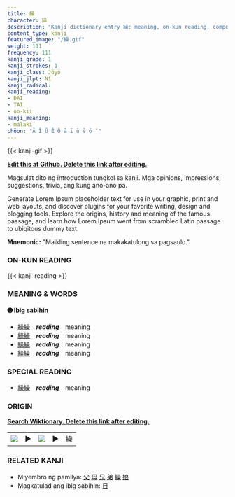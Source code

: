 ```yaml
---
title: 繰
character: 繰
description: "Kanji dictionary entry 繰: meaning, on-kun reading, compounds, origin, related kanji"
content_type: kanji
featured_image: "/繰.gif"
weight: 111
frequency: 111
kanji_grade: 1
kanji_strokes: 1
kanji_class: Jōyō
kanji_jlpt: N1
kanji_radical: 
kanji_reading: 
- DAI
- TAI
- oo-kii
kanji_meaning:
- malaki
chōon: "Ā Ī Ū Ē Ō ā ī ū ē ō ’"
---
```

[//]: # (Don't edit the line below. Kanji animated GIF code is automatically generated.)
{{< kanji-gif >}}

[//]: # (Edit below this line.)

**[Edit this at Github. Delete this link after editing.](https://github.com/tim0g/tim/tree/main/content/kanji/繰/index.md)**

Magsulat dito ng introduction tungkol sa kanji. Mga opinions, impressions, suggestions, trivia, ang kung ano-ano pa.

Generate Lorem Ipsum placeholder text for use in your graphic, print and web layouts, and discover plugins for your favorite writing, design and blogging tools. Explore the origins, history and meaning of the famous passage, and learn how Lorem Ipsum went from scrambled Latin passage to ubiqitous dummy text.
 
**Mnemonic:** "Maikling sentence na makakatulong sa pagsaulo."

### ON-KUN READING

[//]: # (Don't edit the line below. ON-KUN READING code is automatically generated.)
{{< kanji-reading >}}

### MEANING & WORDS

#### ➊ **Ibig sabihin**
  - [繰](../繰)[繰](../繰)　***reading***　meaning
  - [繰](../繰)[繰](../繰)　***reading***　meaning
  - [繰](../繰)[繰](../繰)　***reading***　meaning
  - [繰](../繰)[繰](../繰)　***reading***　meaning

### SPECIAL READING
  - [繰](../繰)[繰](../繰)　***reading***　meaning

### ORIGIN

**[Search Wiktionary. Delete this link after editing.](https://wiktionary.org/wiki/繰)**
<table class="kanji-table"><tr><td>
<img src="60px-繰-bronze.svg.png">
</td><td>▶</td><td>
<img src="60px-繰-oracle.svg.png">
</td><td>▶</td>
<td class="kanji-origin">繰</td>
</tr></table>

### RELATED KANJI
- Miyembro ng pamilya: [父](../父) [母](../母) [兄](../兄) [弟](../弟) [繰](../繰) [娘](../娘)
- Magkatulad ang ibig sabihin: [日](../日)
